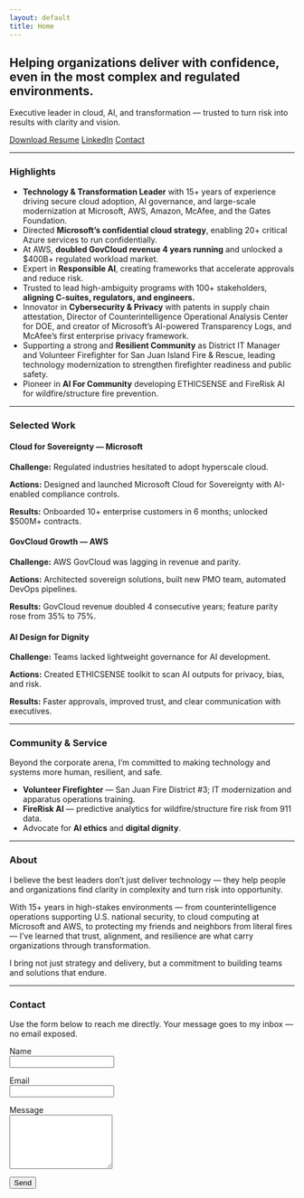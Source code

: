 ```yaml
---
layout: default
title: Home
---
```


<!-- HERO -->
<h2>Helping organizations deliver with confidence, even in the most complex and regulated environments.</h2>
<p>Executive leader in cloud, AI, and transformation — trusted to turn risk into results with clarity and vision.</p>
<p>
  <a class="btn" href="assets/resume.pdf" target="_blank" rel="noopener">Download Resume</a>
  <a class="btn" href="https://www.linkedin.com/in/irenevoskamp" target="_blank" rel="noopener">LinkedIn</a>
  <a class="btn" href="#contact">Contact</a>
</p>

<hr/>

<!-- HIGHLIGHTS -->
<h3 id="highlights">Highlights</h3>
<ul>
  <li><strong>Technology &amp; Transformation Leader</strong> with 15+ years of experience driving secure cloud adoption, AI governance, and large-scale modernization at Microsoft, AWS, Amazon, McAfee, and the Gates Foundation.</li>
  <li>Directed <strong>Microsoft’s confidential cloud strategy</strong>, enabling 20+ critical Azure services to run confidentially.</li>
  <li>At AWS, <strong>doubled GovCloud revenue 4 years running</strong> and unlocked a $400B+ regulated workload market.</li>
  <li>Expert in <strong>Responsible AI</strong>, creating frameworks that accelerate approvals and reduce risk.</li>
  <li>Trusted to lead high-ambiguity programs with 100+ stakeholders, <strong>aligning C-suites, regulators, and engineers.</strong></li>
  <li>Innovator in <strong>Cybersecurity &amp; Privacy</strong> with patents in supply chain attestation, Director of Counterintelligence Operational Analysis Center for DOE, and creator of Microsoft’s AI-powered Transparency Logs, and McAfee’s first enterprise privacy framework.</li>
  <li>Supporting a strong and <strong>Resilient Community</strong> as District IT Manager and Volunteer Firefighter for San Juan Island Fire &amp; Rescue, leading technology modernization to strengthen firefighter readiness and public safety.</li>
  <li>Pioneer in <strong>AI For Community</strong> developing ETHICSENSE and FireRisk AI for wildfire/structure fire prevention.</li>
</ul>

<hr/>

<!-- SELECTED WORK -->
<h3 id="work">Selected Work</h3>
<h4>Cloud for Sovereignty — Microsoft</h4>
<p><strong>Challenge:</strong> Regulated industries hesitated to adopt hyperscale cloud.</p>
<p><strong>Actions:</strong> Designed and launched Microsoft Cloud for Sovereignty with AI-enabled compliance controls.</p>
<p><strong>Results:</strong> Onboarded 10+ enterprise customers in 6 months; unlocked $500M+ contracts.</p>

<h4>GovCloud Growth — AWS</h4>
<p><strong>Challenge:</strong> AWS GovCloud was lagging in revenue and parity.</p>
<p><strong>Actions:</strong> Architected sovereign solutions, built new PMO team, automated DevOps pipelines.</p>
<p><strong>Results:</strong> GovCloud revenue doubled 4 consecutive years; feature parity rose from 35% to 75%.</p>

<h4>AI Design for Dignity</h4>
<p><strong>Challenge:</strong> Teams lacked lightweight governance for AI development.</p>
<p><strong>Actions:</strong> Created ETHICSENSE toolkit to scan AI outputs for privacy, bias, and risk.</p>
<p><strong>Results:</strong> Faster approvals, improved trust, and clear communication with executives.</p>

<hr/>

<!-- COMMUNITY -->
<h3 id="community">Community &amp; Service</h3>
<p>Beyond the corporate arena, I’m committed to making technology and systems more human, resilient, and safe.</p>
<ul>
  <li><strong>Volunteer Firefighter</strong> — San Juan Fire District #3; IT modernization and apparatus operations training.</li>
  <li><strong>FireRisk AI</strong> — predictive analytics for wildfire/structure fire risk from 911 data.</li>
  <li>Advocate for <strong>AI ethics</strong> and <strong>digital dignity</strong>.</li>
</ul>

<hr/>

<!-- ABOUT -->
<h3 id="about">About</h3>
<p>I believe the best leaders don’t just deliver technology — they help people and organizations find clarity in complexity and turn risk into opportunity.</p>
<p>With 15+ years in high-stakes environments — from counterintelligence operations supporting U.S. national security, to cloud computing at Microsoft and AWS, to protecting my friends and neighbors from literal fires — I’ve learned that trust, alignment, and resilience are what carry organizations through transformation.</p>
<p>I bring not just strategy and delivery, but a commitment to building teams and solutions that endure.</p>

<hr/>

<!-- CONTACT -->
<h3 id="contact">Contact</h3>
<p>Use the form below to reach me directly. Your message goes to my inbox — no email exposed.</p>
<form id="contactForm" method="POST" data-form-endpoint="https://formsubmit.co/irene@voskamp.org" novalidate>
  <input type="text" name="_honey" style="display:none">
  <input type="hidden" name="_captcha" value="false">
  <input type="hidden" name="_subject" value="Portfolio website inquiry">
  <p><label>Name<br><input name="name" type="text" required></label></p>
  <p><label>Email<br><input name="email" type="email" required></label></p>
  <p><label>Message<br><textarea name="message" rows="6" required></textarea></label></p>
  <p><button type="submit">Send</button></p>
  <p id="formStatus" aria-live="polite"></p>
</form>

<script>
  (function() {
    var form = document.getElementById('contactForm');
    var status = document.getElementById('formStatus');
    var endpoint = form.getAttribute('data-form-endpoint');
    form.addEventListener('submit', function(e) {
      e.preventDefault();
      status.textContent = 'Sending…';
      var data = new FormData(form);
      fetch(endpoint, {method: 'POST', body: data}).then(function(res){
        if(res.ok) { status.textContent = 'Thanks — message sent!'; form.reset(); }
        else { status.textContent = 'Hmm, something went wrong. You can email me directly.'; }
      }).catch(function(){ status.textContent = 'Network error. Please email me directly.'; });
    });
  })();
</script>
